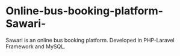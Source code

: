 # Online-bus-booking-platform-Sawari-
Sawari is an online bus booking platform. Developed in PHP-Laravel Framework and MySQL.
